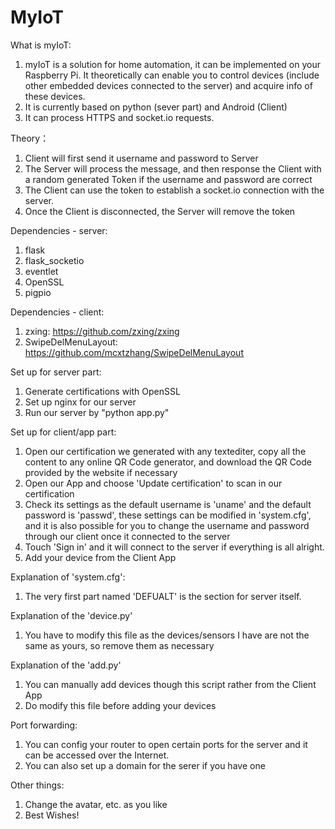 # MyIoT

What is myIoT:
1. myIoT is a solution for home automation, it can be implemented on your Raspberry Pi. It theoretically can enable you to control devices (include other embedded devices connected to the server) and acquire info of these devices. 
2. It is currently based on python (sever part) and Android (Client)
3. It can process HTTPS and socket.io requests.

Theory：
1. Client will first send it username and password to Server
2. The Server will process the message, and then response the Client with a random generated Token if the username and password are correct
3. The Client can use the token to establish a socket.io connection with the server.
4. Once the Client is disconnected, the Server will remove the token


Dependencies - server:
1. flask
2. flask_socketio
3. eventlet
4. OpenSSL
5. pigpio

Dependencies - client:
1. zxing: https://github.com/zxing/zxing
2. SwipeDelMenuLayout: https://github.com/mcxtzhang/SwipeDelMenuLayout

Set up for server part:
1. Generate certifications with OpenSSL
2. Set up nginx for our server
3. Run our server by "python app.py"


Set up for client/app part:
1. Open our certification we generated with any textediter, copy all the content to any online QR Code generator, and download the QR Code provided by the website if necessary
2. Open our App and choose 'Update certification' to scan in our certification
3. Check its settings as the default username is 'uname' and the default password is 'passwd', these settings can be modified in 'system.cfg', and it is also possible for you to change the username and password through our client once it connected to the server
4. Touch 'Sign in' and it will connect to the server if everything is all alright.
5. Add your device from the Client App


Explanation of 'system.cfg':
1. The very first part named 'DEFUALT' is the section for server itself.

Explanation of the 'device.py'
1. You have to modify this file as the devices/sensors I have are not the same as yours, so remove them as necessary

Explanation of the 'add.py'
1. You can manually add devices though this script rather from the Client App
2. Do modify this file before adding your devices

Port forwarding:
1. You can config your router to open certain ports for the server and it can be accessed over the Internet.
2. You can also set up a domain for the serer if you have one


Other things:
1. Change the avatar, etc. as you like
2. Best Wishes!
